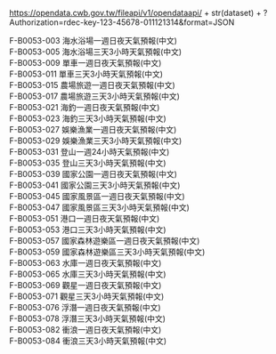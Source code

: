 https://opendata.cwb.gov.tw/fileapi/v1/opendataapi/ + str(dataset) + ?Authorization=rdec-key-123-45678-011121314&format=JSON
 
F-B0053-003   海水浴場一週日夜天氣預報(中文)  
F-B0053-005   海水浴場三天3小時天氣預報(中文)  
F-B0053-009   單車一週日夜天氣預報(中文)  
F-B0053-011   單車三天3小時天氣預報(中文)  
F-B0053-015   農場旅遊一週日夜天氣預報(中文)  
F-B0053-017   農場旅遊三天3小時天氣預報(中文)  
F-B0053-021   海釣一週日夜天氣預報(中文)  
F-B0053-023   海釣三天3小時天氣預報(中文)  
F-B0053-027   娛樂漁業一週日夜天氣預報(中文)  
F-B0053-029   娛樂漁業三天3小時天氣預報(中文)  
F-B0053-031   登山一週24小時天氣預報(中文)  
F-B0053-035   登山三天3小時天氣預報(中文)  
F-B0053-039   國家公園一週日夜天氣預報(中文)  
F-B0053-041   國家公園三天3小時天氣預報(中文)  
F-B0053-045   國家風景區一週日夜天氣預報(中文)  
F-B0053-047   國家風景區三天3小時天氣預報(中文)  
F-B0053-051   港口一週日夜天氣預報(中文)  
F-B0053-053   港口三天3小時天氣預報(中文)   
F-B0053-057   國家森林遊樂區一週日夜天氣預報(中文)  
F-B0053-059   國家森林遊樂區三天3小時天氣預報(中文)  
F-B0053-063   水庫一週日夜天氣預報(中文)  
F-B0053-065   水庫三天3小時天氣預報(中文)  
F-B0053-069   觀星一週日夜天氣預報(中文)  
F-B0053-071   觀星三天3小時天氣預報(中文)  
F-B0053-076   浮潛一週日夜天氣預報(中文)  
F-B0053-078   浮潛三天3小時天氣預報(中文)  
F-B0053-082   衝浪一週日夜天氣預報(中文)  
F-B0053-084   衝浪三天3小時天氣預報(中文)  
